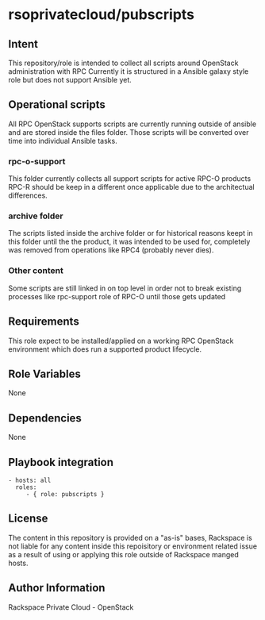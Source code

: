 rsoprivatecloud/pubscripts
==========================

Intent
------

This repository/role is intended to collect all scripts around
OpenStack administration with RPC
Currently it is structured in a Ansible galaxy style role but does not support Ansible yet.

Operational scripts
-------------------

All RPC OpenStack supports scripts are currently running outside of ansible and are stored 
inside the files folder.
Those scripts will be converted over time into individual Ansible tasks.

### rpc-o-support

This folder currently collects all support scripts for active RPC-O products
RPC-R should be keep in a different once applicable due to the architectual differences.

### archive folder

The scripts listed inside the archive folder or for historical reasons keept in this folder until the
the product, it was intended to be used for, completely was removed from operations like RPC4 (probably never dies).


### Other content

Some scripts are still linked in on top level in order not to break existing processes
like rpc-support role of RPC-O until those gets updated



Requirements
------------

This role expect to be installed/applied on a working RPC OpenStack environment which does run a
supported product lifecycle.


Role Variables
--------------

None

Dependencies
------------

None

Playbook integration
----------------

    - hosts: all
      roles:
         - { role: pubscripts }

License
-------

The content in this repository is provided on a "as-is" bases,
Rackspace is not liable for any content inside this repoisitory
or environment related issue as a result of using or applying
this role outside of Rackspace manged hosts.


Author Information
------------------

Rackspace Private Cloud - OpenStack
